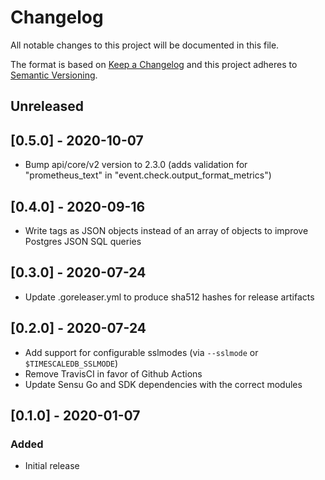 # Changelog
All notable changes to this project will be documented in this file.

The format is based on [Keep a Changelog](http://keepachangelog.com/en/1.0.0/)
and this project adheres to [Semantic Versioning](http://semver.org/spec/v2.0.0.html).

## Unreleased

## [0.5.0] - 2020-10-07 

- Bump api/core/v2 version to 2.3.0 (adds validation for "prometheus_text" in 
  "event.check.output_format_metrics")

## [0.4.0] - 2020-09-16

- Write tags as JSON objects instead of an array of objects to improve Postgres 
  JSON SQL queries

## [0.3.0] - 2020-07-24 

- Update .goreleaser.yml to produce sha512 hashes for release artifacts 

## [0.2.0] - 2020-07-24

- Add support for configurable sslmodes (via `--sslmode` or `$TIMESCALEDB_SSLMODE`)
- Remove TravisCI in favor of Github Actions
- Update Sensu Go and SDK dependencies with the correct modules

## [0.1.0] - 2020-01-07

### Added
- Initial release
